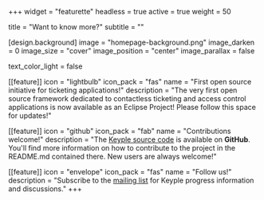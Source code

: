 +++
widget = "featurette" 
headless = true 
active = true 
weight = 50 

title = "Want to know more?" 
subtitle = "" 

[design.background]
  image = "homepage-background.png" 
  image_darken = 0 
  image_size = "cover" 
  image_position = "center" 
  image_parallax = false 

  text_color_light = false 

[[feature]]
  icon = "lightbulb"
  icon_pack = "fas"
  name = "First open source initiative for ticketing applications!"
  description = "The very first open source framework dedicated to contactless ticketing and access control applications is now available as an Eclipse Project! Please follow this space for updates!"
  
[[feature]]
  icon = "github"
  icon_pack = "fab"
  name = "Contributions welcome!"
  description = "The [Keyple source code](https://github.com/eclipse/keyple) is available on **GitHub**. You'll find more information on how to contribute to the project in the README.md contained there. New users are always welcome!"  
  
[[feature]]
  icon = "envelope"
  icon_pack = "fas"
  name = "Follow us!"
  description = "Subscribe to the [mailing list](https://accounts.eclipse.org/mailing-list/keyple-dev) for Keyple progress information and discussions."
+++